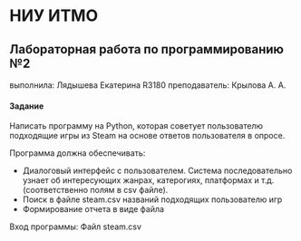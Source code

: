 # НИУ ИТМО
## Лабораторная работа по программированию №2
выполнила: Лядышева Екатерина R3180
преподаватель: Крылова А. А.

#### Задание
Написать программу на Python, которая советует пользователю подходящие игры из Steam на основе ответов пользователя в опросе.

Программа должна обеспечивать:
* Диалоговый интерфейс с пользователем. Система последовательно узнает об интересующих жанрах, катерогиях, платформах и т.д. (соответственно полям в csv файле).
* Поиск в файле steam.csv названий подходящих пользователю игр
* Формирование отчета в виде файла

Вход программы: Файл steam.csv
